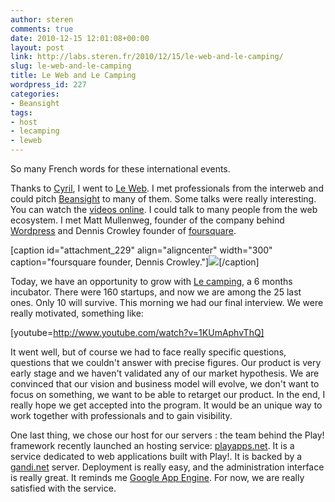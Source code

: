 ```yaml
---
author: steren
comments: true
date: 2010-12-15 12:01:08+00:00
layout: post
link: http://labs.steren.fr/2010/12/15/le-web-and-le-camping/
slug: le-web-and-le-camping
title: Le Web and Le Camping
wordpress_id: 227
categories:
- Beansight
tags:
- host
- lecamping
- leweb
---
```


So many French words for these international events.

Thanks to [Cyril](http://about.me/cyril), I went to [Le Web](http://www.leweb.net/). I met professionals from the interweb and could pitch [Beansight](http://www.beansight.com/) to many of them. Some talks were really interesting. You can watch the [videos online](http://www.youtube.com/user/LeWebParis). I could talk to many people from the web ecosystem. I met Matt Mullenweg, founder of the company behind [Wordpress](http://wordpress.org/) and Dennis Crowley founder of [foursquare](http://foursquare.com/).

[caption id="attachment_229" align="aligncenter" width="300" caption="foursquare founder, Dennis Crowley."][![](http://sterenlabs.files.wordpress.com/2010/12/2010-12-09-15-41-56.jpg?w=300)](http://sterenlabs.files.wordpress.com/2010/12/2010-12-09-15-41-56.jpg)[/caption]

Today, we have an opportunity to grow with [Le camping](http://www.lecamping.org/), a 6 months incubator. There were 160 startups, and now we are among the 25 last ones. Only 10 will survive.
This morning we had our final interview. We were really motivated, something like:

[youtube=http://www.youtube.com/watch?v=1KUmAphvThQ]

It went well, but of course we had to face really specific questions, questions that we couldn't answer with precise figures. Our product is very early stage and we haven't validated any of our market hypothesis. We are convinced that our vision and business model will evolve, we don't want to focus on something, we want to be able to retarget our product. In the end, I really hope we get accepted into the program. It would be an unique way to work together with professionals and to gain visibility.

One last thing, we chose our host for our servers : the team behind the Play! framework recently launched an hosting service: [playapps.net](http://www.playapps.net/). It is a service dedicated to web applications built with Play!.
It is backed by a [gandi.net](https://www.gandi.net/) server. Deployment is really easy, and the administration interface is really great. It reminds me [Google App Engine](http://code.google.com/appengine/). For now, we are really satisfied with the service.
